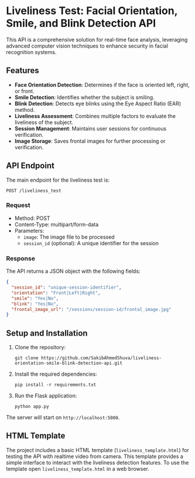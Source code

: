 # Liveliness Test: Facial Orientation, Smile, and Blink Detection API

This API is a comprehensive solution for real-time face analysis, leveraging advanced computer vision techniques to enhance security in facial recognition systems.

## Features

- **Face Orientation Detection**: Determines if the face is oriented left, right, or front.
- **Smile Detection**: Identifies whether the subject is smiling.
- **Blink Detection**: Detects eye blinks using the Eye Aspect Ratio (EAR) method.
- **Liveliness Assessment**: Combines multiple factors to evaluate the liveliness of the subject.
- **Session Management**: Maintains user sessions for continuous verification.
- **Image Storage**: Saves frontal images for further processing or verification.

## API Endpoint

The main endpoint for the liveliness test is:

```
POST /liveliness_test
```

### Request

- Method: POST
- Content-Type: multipart/form-data
- Parameters:
  - `image`: The image file to be processed
  - `session_id` (optional): A unique identifier for the session

### Response

The API returns a JSON object with the following fields:

```json
{
  "session_id": "unique-session-identifier",
  "orientation": "Front|Left|Right",
  "smile": "Yes|No",
  "blink": "Yes|No",
  "frontal_image_url": "/sessions/session-id/frontal_image.jpg"
}
```

## Setup and Installation

1. Clone the repository:
   ```
   git clone https://github.com/SakibAhmedShuva/liveliness-orientation-smile-blink-detection-api.git
   ```

2. Install the required dependencies:
   ```
   pip install -r requirements.txt
   ```

3. Run the Flask application:
   ```
   python app.py
   ```

The server will start on `http://localhost:5000`.

## HTML Template

The project includes a basic HTML template (`liveliness_template.html`) for testing the API with realtime video from camera. This template provides a simple interface to interact with the liveliness detection features. To use the template open `liveliness_template.html` in a web browser.


